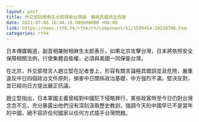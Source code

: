 ```yaml
---
layout: post
title: 外交部回應麻生太郎保衛台灣論　稱極其錯誤且危險
date: 2021-07-06 16:44:16.000000000 +08:00
link: https://news.rthk.hk/rthk/ch/component/k2/1599454-20210706.htm
categories: rthk
---
```


日本傳媒報道，副首相兼財相麻生太郎表示，如果北京攻擊台灣，日本將依照安全保障相關法例，行使集體自衛權，必須與美國一同保衛台灣。

在北京，外交部發言人趙立堅在記者會上，形容有關言論極其錯誤並且危險，嚴重違反中日四個政治文件原則，損害中日關係政治基礎，中方強烈不滿，堅決反對，並已經向日方提出嚴正抗議。

趙立堅指出，日本軍國主義曾經對中國犯下侵略罪行，某些政客時至今日仍對台灣念念不忘，充分暴露出他們沒有深刻汲取歷史教訓，強調今天的中國早已不是當年的中國，絕不容許任何國家以任何方式插手台灣問題。
